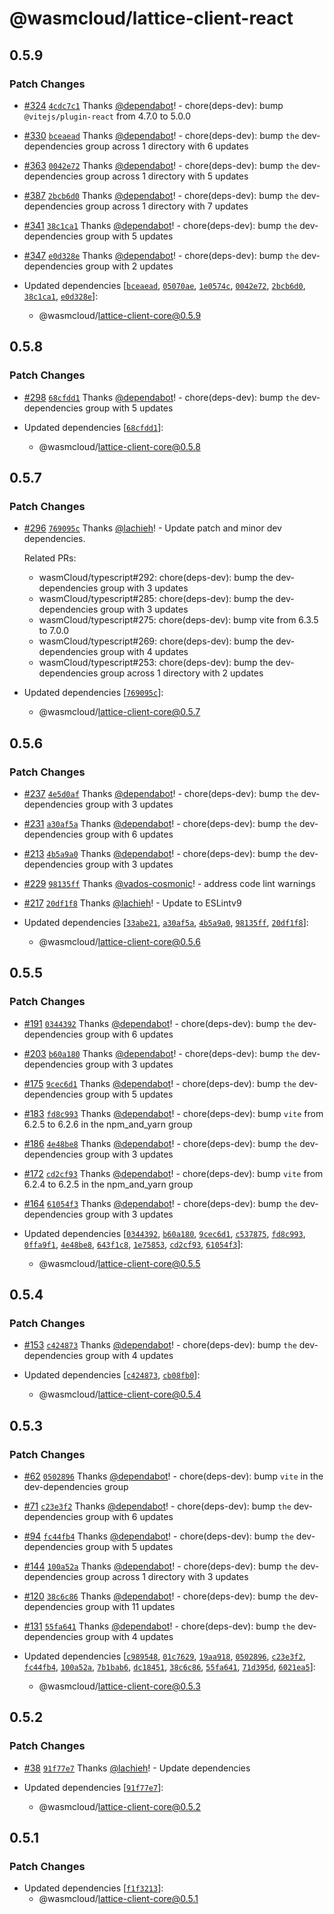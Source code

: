 # @wasmcloud/lattice-client-react

## 0.5.9

### Patch Changes

- [#324](https://github.com/wasmCloud/typescript/pull/324) [`4cdc7c1`](https://github.com/wasmCloud/typescript/commit/4cdc7c1c60b4edbae30cecab41f4cd9e51bebb2d) Thanks [@dependabot](https://github.com/apps/dependabot)! - chore(deps-dev): bump `@vitejs/plugin-react` from 4.7.0 to 5.0.0

- [#330](https://github.com/wasmCloud/typescript/pull/330) [`bceaead`](https://github.com/wasmCloud/typescript/commit/bceaead3e27806e85640350f2e7363a0a009e191) Thanks [@dependabot](https://github.com/apps/dependabot)! - chore(deps-dev): bump `the` dev-dependencies group across 1 directory with 6 updates

- [#363](https://github.com/wasmCloud/typescript/pull/363) [`0042e72`](https://github.com/wasmCloud/typescript/commit/0042e7205ff404a5f04316b308f3d863409ff256) Thanks [@dependabot](https://github.com/apps/dependabot)! - chore(deps-dev): bump `the` dev-dependencies group across 1 directory with 5 updates

- [#387](https://github.com/wasmCloud/typescript/pull/387) [`2bcb6d0`](https://github.com/wasmCloud/typescript/commit/2bcb6d05d1188eace234bb09742be4d1b64567b6) Thanks [@dependabot](https://github.com/apps/dependabot)! - chore(deps-dev): bump `the` dev-dependencies group across 1 directory with 7 updates

- [#341](https://github.com/wasmCloud/typescript/pull/341) [`38c1ca1`](https://github.com/wasmCloud/typescript/commit/38c1ca1f6556e1173b25f061c91805a1478e9c07) Thanks [@dependabot](https://github.com/apps/dependabot)! - chore(deps-dev): bump `the` dev-dependencies group with 5 updates

- [#347](https://github.com/wasmCloud/typescript/pull/347) [`e0d328e`](https://github.com/wasmCloud/typescript/commit/e0d328e9ecefb4a226c822854b41e494d8b3c65d) Thanks [@dependabot](https://github.com/apps/dependabot)! - chore(deps-dev): bump `the` dev-dependencies group with 2 updates

- Updated dependencies [[`bceaead`](https://github.com/wasmCloud/typescript/commit/bceaead3e27806e85640350f2e7363a0a009e191), [`05070ae`](https://github.com/wasmCloud/typescript/commit/05070aeced32e034b23747b3c1db5c3fb0cd5dae), [`1e0574c`](https://github.com/wasmCloud/typescript/commit/1e0574cc6337e30238dc35dd9fb37e07e1f385f9), [`0042e72`](https://github.com/wasmCloud/typescript/commit/0042e7205ff404a5f04316b308f3d863409ff256), [`2bcb6d0`](https://github.com/wasmCloud/typescript/commit/2bcb6d05d1188eace234bb09742be4d1b64567b6), [`38c1ca1`](https://github.com/wasmCloud/typescript/commit/38c1ca1f6556e1173b25f061c91805a1478e9c07), [`e0d328e`](https://github.com/wasmCloud/typescript/commit/e0d328e9ecefb4a226c822854b41e494d8b3c65d)]:
  - @wasmcloud/lattice-client-core@0.5.9

## 0.5.8

### Patch Changes

- [#298](https://github.com/wasmCloud/typescript/pull/298) [`68cfdd1`](https://github.com/wasmCloud/typescript/commit/68cfdd170a3c88516cd28834436fc6764035d0da) Thanks [@dependabot](https://github.com/apps/dependabot)! - chore(deps-dev): bump `the` dev-dependencies group with 5 updates

- Updated dependencies [[`68cfdd1`](https://github.com/wasmCloud/typescript/commit/68cfdd170a3c88516cd28834436fc6764035d0da)]:
  - @wasmcloud/lattice-client-core@0.5.8

## 0.5.7

### Patch Changes

- [#296](https://github.com/wasmCloud/typescript/pull/296) [`769095c`](https://github.com/wasmCloud/typescript/commit/769095c7cc432172fba6ac49de5c78261816b009) Thanks [@lachieh](https://github.com/lachieh)! - Update patch and minor dev dependencies.

  Related PRs:
  - wasmCloud/typescript#292: chore(deps-dev): bump the dev-dependencies group with 3 updates
  - wasmCloud/typescript#285: chore(deps-dev): bump the dev-dependencies group with 3 updates
  - wasmCloud/typescript#275: chore(deps-dev): bump vite from 6.3.5 to 7.0.0
  - wasmCloud/typescript#269: chore(deps-dev): bump the dev-dependencies group with 4 updates
  - wasmCloud/typescript#253: chore(deps-dev): bump the dev-dependencies group across 1 directory with 2 updates

- Updated dependencies [[`769095c`](https://github.com/wasmCloud/typescript/commit/769095c7cc432172fba6ac49de5c78261816b009)]:
  - @wasmcloud/lattice-client-core@0.5.7

## 0.5.6

### Patch Changes

- [#237](https://github.com/wasmCloud/typescript/pull/237) [`4e5d0af`](https://github.com/wasmCloud/typescript/commit/4e5d0afefadbdb7b5656b0cea5fb508b988b9ec3) Thanks [@dependabot](https://github.com/apps/dependabot)! - chore(deps-dev): bump `the` dev-dependencies group with 3 updates

- [#231](https://github.com/wasmCloud/typescript/pull/231) [`a30af5a`](https://github.com/wasmCloud/typescript/commit/a30af5a342f5740e1c6ab27e2d8a280a8206aad2) Thanks [@dependabot](https://github.com/apps/dependabot)! - chore(deps-dev): bump `the` dev-dependencies group with 6 updates

- [#213](https://github.com/wasmCloud/typescript/pull/213) [`4b5a9a0`](https://github.com/wasmCloud/typescript/commit/4b5a9a0bd979cb6587a83b7f413014b796b93a2f) Thanks [@dependabot](https://github.com/apps/dependabot)! - chore(deps-dev): bump `the` dev-dependencies group with 3 updates

- [#229](https://github.com/wasmCloud/typescript/pull/229) [`98135ff`](https://github.com/wasmCloud/typescript/commit/98135fff9611f279d4210e6d1707abafb826416f) Thanks [@vados-cosmonic](https://github.com/vados-cosmonic)! - address code lint warnings

- [#217](https://github.com/wasmCloud/typescript/pull/217) [`20df1f8`](https://github.com/wasmCloud/typescript/commit/20df1f879555c7d433c3274381f66bfd2d09ea96) Thanks [@lachieh](https://github.com/lachieh)! - Update to ESLintv9

- Updated dependencies [[`33abe21`](https://github.com/wasmCloud/typescript/commit/33abe21f3eeaeabba3317168ee9b4747c5521970), [`a30af5a`](https://github.com/wasmCloud/typescript/commit/a30af5a342f5740e1c6ab27e2d8a280a8206aad2), [`4b5a9a0`](https://github.com/wasmCloud/typescript/commit/4b5a9a0bd979cb6587a83b7f413014b796b93a2f), [`98135ff`](https://github.com/wasmCloud/typescript/commit/98135fff9611f279d4210e6d1707abafb826416f), [`20df1f8`](https://github.com/wasmCloud/typescript/commit/20df1f879555c7d433c3274381f66bfd2d09ea96)]:
  - @wasmcloud/lattice-client-core@0.5.6

## 0.5.5

### Patch Changes

- [#191](https://github.com/wasmCloud/typescript/pull/191) [`0344392`](https://github.com/wasmCloud/typescript/commit/03443927c2e940bc7335abc291d1cc31ae932129) Thanks [@dependabot](https://github.com/apps/dependabot)! - chore(deps-dev): bump `the` dev-dependencies group with 6 updates

- [#203](https://github.com/wasmCloud/typescript/pull/203) [`b60a180`](https://github.com/wasmCloud/typescript/commit/b60a180ea892c7718efe009be20f0ccb6db9ab24) Thanks [@dependabot](https://github.com/apps/dependabot)! - chore(deps-dev): bump `the` dev-dependencies group with 3 updates

- [#175](https://github.com/wasmCloud/typescript/pull/175) [`9cec6d1`](https://github.com/wasmCloud/typescript/commit/9cec6d1740fdf2edb2f9980a55a5980383d125fc) Thanks [@dependabot](https://github.com/apps/dependabot)! - chore(deps-dev): bump `the` dev-dependencies group with 5 updates

- [#183](https://github.com/wasmCloud/typescript/pull/183) [`fd8c993`](https://github.com/wasmCloud/typescript/commit/fd8c9930faf7cd1f7f34ad4e175d48a267592edc) Thanks [@dependabot](https://github.com/apps/dependabot)! - chore(deps-dev): bump `vite` from 6.2.5 to 6.2.6 in the npm_and_yarn group

- [#186](https://github.com/wasmCloud/typescript/pull/186) [`4e48be8`](https://github.com/wasmCloud/typescript/commit/4e48be85543af7c67f3ff0688746ea65f0dfc2f2) Thanks [@dependabot](https://github.com/apps/dependabot)! - chore(deps-dev): bump `the` dev-dependencies group with 3 updates

- [#172](https://github.com/wasmCloud/typescript/pull/172) [`cd2cf93`](https://github.com/wasmCloud/typescript/commit/cd2cf93e7d49fb6994b6d5c2a52af7565733a52f) Thanks [@dependabot](https://github.com/apps/dependabot)! - chore(deps-dev): bump `vite` from 6.2.4 to 6.2.5 in the npm_and_yarn group

- [#164](https://github.com/wasmCloud/typescript/pull/164) [`61054f3`](https://github.com/wasmCloud/typescript/commit/61054f3cf376a44d60e588952de6fa830ac4f334) Thanks [@dependabot](https://github.com/apps/dependabot)! - chore(deps-dev): bump `the` dev-dependencies group with 3 updates

- Updated dependencies [[`0344392`](https://github.com/wasmCloud/typescript/commit/03443927c2e940bc7335abc291d1cc31ae932129), [`b60a180`](https://github.com/wasmCloud/typescript/commit/b60a180ea892c7718efe009be20f0ccb6db9ab24), [`9cec6d1`](https://github.com/wasmCloud/typescript/commit/9cec6d1740fdf2edb2f9980a55a5980383d125fc), [`c537875`](https://github.com/wasmCloud/typescript/commit/c5378759ba4994ef5f45cc292cf9bfac5671875d), [`fd8c993`](https://github.com/wasmCloud/typescript/commit/fd8c9930faf7cd1f7f34ad4e175d48a267592edc), [`0ffa9f1`](https://github.com/wasmCloud/typescript/commit/0ffa9f1afc5a492867df2404e1d92fbddd9b769c), [`4e48be8`](https://github.com/wasmCloud/typescript/commit/4e48be85543af7c67f3ff0688746ea65f0dfc2f2), [`643f1c8`](https://github.com/wasmCloud/typescript/commit/643f1c87e670dafce4c204e45b6052143625cc57), [`1e75853`](https://github.com/wasmCloud/typescript/commit/1e7585307ebe66c7be5243591a8685dc46e9d6a4), [`cd2cf93`](https://github.com/wasmCloud/typescript/commit/cd2cf93e7d49fb6994b6d5c2a52af7565733a52f), [`61054f3`](https://github.com/wasmCloud/typescript/commit/61054f3cf376a44d60e588952de6fa830ac4f334)]:
  - @wasmcloud/lattice-client-core@0.5.5

## 0.5.4

### Patch Changes

- [#153](https://github.com/wasmCloud/typescript/pull/153) [`c424873`](https://github.com/wasmCloud/typescript/commit/c424873ac8ae60949aef8d1bb4e48dfd27cd3fe0) Thanks [@dependabot](https://github.com/apps/dependabot)! - chore(deps-dev): bump `the` dev-dependencies group with 4 updates

- Updated dependencies [[`c424873`](https://github.com/wasmCloud/typescript/commit/c424873ac8ae60949aef8d1bb4e48dfd27cd3fe0), [`cb08fb0`](https://github.com/wasmCloud/typescript/commit/cb08fb09cb7437ed388aab94b11b6f57adf635c1)]:
  - @wasmcloud/lattice-client-core@0.5.4

## 0.5.3

### Patch Changes

- [#62](https://github.com/wasmCloud/typescript/pull/62) [`0502896`](https://github.com/wasmCloud/typescript/commit/0502896c017cc249c3a025d93c5c2f348808e9d8) Thanks [@dependabot](https://github.com/apps/dependabot)! - chore(deps-dev): bump `vite` in the dev-dependencies group

- [#71](https://github.com/wasmCloud/typescript/pull/71) [`c23e3f2`](https://github.com/wasmCloud/typescript/commit/c23e3f202ad2c9deb79c19ab0e29b4e1d42ef9ec) Thanks [@dependabot](https://github.com/apps/dependabot)! - chore(deps-dev): bump `the` dev-dependencies group with 6 updates

- [#94](https://github.com/wasmCloud/typescript/pull/94) [`fc44fb4`](https://github.com/wasmCloud/typescript/commit/fc44fb4a8bd70ddc114647633e0c644e7b3d4e2b) Thanks [@dependabot](https://github.com/apps/dependabot)! - chore(deps-dev): bump `the` dev-dependencies group with 5 updates

- [#144](https://github.com/wasmCloud/typescript/pull/144) [`100a52a`](https://github.com/wasmCloud/typescript/commit/100a52a05e2a3f1020c5a5af8b684896592e168c) Thanks [@dependabot](https://github.com/apps/dependabot)! - chore(deps-dev): bump `the` dev-dependencies group across 1 directory with 3 updates

- [#120](https://github.com/wasmCloud/typescript/pull/120) [`38c6c86`](https://github.com/wasmCloud/typescript/commit/38c6c86c7d8fc94ee2fda7d81a663b9370df0c2a) Thanks [@dependabot](https://github.com/apps/dependabot)! - chore(deps-dev): bump `the` dev-dependencies group with 11 updates

- [#131](https://github.com/wasmCloud/typescript/pull/131) [`55fa641`](https://github.com/wasmCloud/typescript/commit/55fa6413b3d1d10ed73f3212d0c11d2417085a45) Thanks [@dependabot](https://github.com/apps/dependabot)! - chore(deps-dev): bump `the` dev-dependencies group with 4 updates

- Updated dependencies [[`c989548`](https://github.com/wasmCloud/typescript/commit/c98954814a34fe4ec494a2cda51d668ad4caa362), [`01c7629`](https://github.com/wasmCloud/typescript/commit/01c762932850c6ee8542256a18c409669969324d), [`19aa918`](https://github.com/wasmCloud/typescript/commit/19aa918d4d5102a5426faf4572f02f2bfd88a3fc), [`0502896`](https://github.com/wasmCloud/typescript/commit/0502896c017cc249c3a025d93c5c2f348808e9d8), [`c23e3f2`](https://github.com/wasmCloud/typescript/commit/c23e3f202ad2c9deb79c19ab0e29b4e1d42ef9ec), [`fc44fb4`](https://github.com/wasmCloud/typescript/commit/fc44fb4a8bd70ddc114647633e0c644e7b3d4e2b), [`100a52a`](https://github.com/wasmCloud/typescript/commit/100a52a05e2a3f1020c5a5af8b684896592e168c), [`7b1bab6`](https://github.com/wasmCloud/typescript/commit/7b1bab6cb332b400fb02068e8474d45ef3af4de8), [`dc18451`](https://github.com/wasmCloud/typescript/commit/dc184516a06e70f2e5974afc7e13741f045164ad), [`38c6c86`](https://github.com/wasmCloud/typescript/commit/38c6c86c7d8fc94ee2fda7d81a663b9370df0c2a), [`55fa641`](https://github.com/wasmCloud/typescript/commit/55fa6413b3d1d10ed73f3212d0c11d2417085a45), [`71d395d`](https://github.com/wasmCloud/typescript/commit/71d395d06e0e132a64920498fb89fdf5d6e07786), [`6021ea5`](https://github.com/wasmCloud/typescript/commit/6021ea52994d2f09c8098d5a8c75f677db3011a6)]:
  - @wasmcloud/lattice-client-core@0.5.3

## 0.5.2

### Patch Changes

- [#38](https://github.com/wasmCloud/typescript/pull/38) [`91f77e7`](https://github.com/wasmCloud/typescript/commit/91f77e70ba521faa7117d4ad5487dbbbf82ed089) Thanks [@lachieh](https://github.com/lachieh)! - Update dependencies

- Updated dependencies [[`91f77e7`](https://github.com/wasmCloud/typescript/commit/91f77e70ba521faa7117d4ad5487dbbbf82ed089)]:
  - @wasmcloud/lattice-client-core@0.5.2

## 0.5.1

### Patch Changes

- Updated dependencies [[`f1f3213`](https://github.com/wasmCloud/typescript/commit/f1f3213af9e1a52d4a9aef3388ad4bfbe9548a1c)]:
  - @wasmcloud/lattice-client-core@0.5.1
